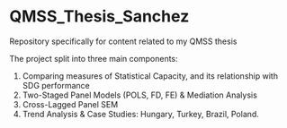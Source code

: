 # QMSS_Thesis_Sanchez
Repository specifically for content related to my QMSS thesis 

The project split into three main components: 
1) Comparing measures of Statistical Capacity, and its relationship with SDG performance
2) Two-Staged Panel Models (POLS, FD, FE) & Mediation Analysis
3) Cross-Lagged Panel SEM 
4) Trend Analysis & Case Studies: Hungary, Turkey, Brazil, Poland. 
